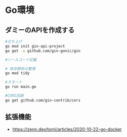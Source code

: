 # Go環境

## ダミーのAPIを作成する

```bash
#立ち上げ
go mod init gin-api-project
go get -u github.com/gin-gonic/gin

#ソースコード記載

# 依存関係の整理
go mod tidy

#スタート
go run main.go

#CORS回避
go get github.com/gin-contrib/cors

```

## 拡張機能
- https://zenn.dev/tomi/articles/2020-10-22-go-docker


